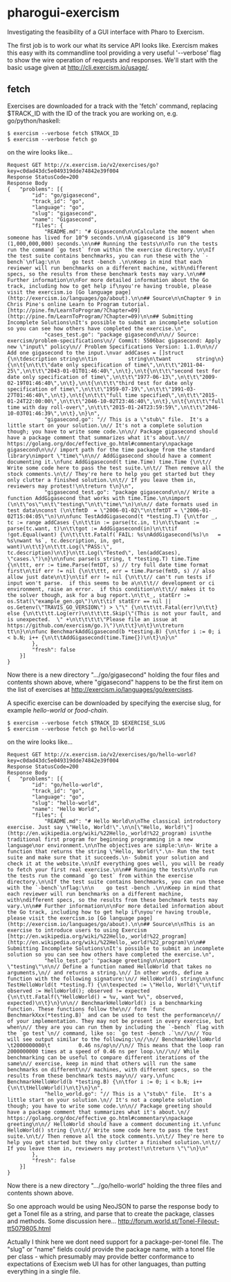 # pharogui-exercism
Investigating the feasibility of a GUI interface with Pharo to Exercism.

The first job is to work our what its service API looks like.
Exercism makes this easy with its commandline tool providing a very useful '--verbose' flag to show the wire operation of requests and responses. 
We'll start with the basic usage given at http://cli.exercism.io/usage/.

## fetch

Exercises are downloaded for a track with the 'fetch' command, 
replacing $TRACK_ID with the ID of the track you are working on, e.g. go/python/haskell:

```
$ exercism --verbose fetch $TRACK_ID
$ exercism --verbose fetch go
``` 
on the wire looks like...
```
Request GET http://x.exercism.io/v2/exercises/go?key=c0dad43dc5e049319dde74842e39f004
Response StatusCode=200
Response Body
{   "problems": [{
        "id": "go/gigasecond",
        "track_id": "go",
        "language": "go",
        "slug": "gigasecond",
        "name": "Gigasecond",
        "files": {
            "README.md": "# Gigasecond\n\nCalculate the moment when someone has lived for 10^9 seconds.\n\nA gigasecond is 10^9 (1,000,000,000) seconds.\n\n## Running the tests\n\nTo run the tests run the command `go test` from within the exercise directory.\n\nIf the test suite contains benchmarks, you can run these with the `-bench`\nflag:\n\n    go test -bench .\n\nKeep in mind that each reviewer will run benchmarks on a different machine, with\ndifferent specs, so the results from these benchmark tests may vary.\n\n## Further information\n\nFor more detailed information about the Go track, including how to get help if\nyou're having trouble, please visit the exercism.io [Go language page](http://exercism.io/languages/go/about).\n\n## Source\n\nChapter 9 in Chris Pine's online Learn to Program tutorial. [http://pine.fm/LearnToProgram/?Chapter=09](http://pine.fm/LearnToProgram/?Chapter=09)\n\n## Submitting Incomplete Solutions\nIt's possible to submit an incomplete solution so you can see how others have completed the exercise.\n",
            "cases_test.go": "package gigasecond\n\n// Source: exercism/problem-specifications\n// Commit: 5506bac gigasecond: Apply new \"input\" policy\n// Problem Specifications Version: 1.1.0\n\n// Add one gigasecond to the input.\nvar addCases = []struct {\n\tdescription string\n\tin          string\n\twant        string\n}{\n\t{\n\t\t\"date only specification of time\",\n\t\t\"2011-04-25\",\n\t\t\"2043-01-01T01:46:40\",\n\t},\n\t{\n\t\t\"second test for date only specification of time\",\n\t\t\"1977-06-13\",\n\t\t\"2009-02-19T01:46:40\",\n\t},\n\t{\n\t\t\"third test for date only specification of time\",\n\t\t\"1959-07-19\",\n\t\t\"1991-03-27T01:46:40\",\n\t},\n\t{\n\t\t\"full time specified\",\n\t\t\"2015-01-24T22:00:00\",\n\t\t\"2046-10-02T23:46:40\",\n\t},\n\t{\n\t\t\"full time with day roll-over\",\n\t\t\"2015-01-24T23:59:59\",\n\t\t\"2046-10-03T01:46:39\",\n\t},\n}\n",
            "gigasecond.go": "// This is a \"stub\" file.  It's a little start on your solution.\n// It's not a complete solution though; you have to write some code.\n\n// Package gigasecond should have a package comment that summarizes what it's about.\n// https://golang.org/doc/effective_go.html#commentary\npackage gigasecond\n\n// import path for the time package from the standard library\nimport \"time\"\n\n// AddGigasecond should have a comment documenting it.\nfunc AddGigasecond(t time.Time) time.Time {\n\t// Write some code here to pass the test suite.\n\t// Then remove all the stock comments.\n\t// They're here to help you get started but they only clutter a finished solution.\n\t// If you leave them in, reviewers may protest!\n\treturn t\n}\n",
            "gigasecond_test.go": "package gigasecond\n\n// Write a function AddGigasecond that works with time.Time.\n\nimport (\n\t\"os\"\n\t\"testing\"\n\t\"time\"\n)\n\n// date formats used in test data\nconst (\n\tfmtD  = \"2006-01-02\"\n\tfmtDT = \"2006-01-02T15:04:05\"\n)\n\nfunc TestAddGigasecond(t *testing.T) {\n\tfor _, tc := range addCases {\n\t\tin := parse(tc.in, t)\n\t\twant := parse(tc.want, t)\n\t\tgot := AddGigasecond(in)\n\t\tif !got.Equal(want) {\n\t\t\tt.Fatalf(`FAIL: %s\nAddGigasecond(%s)\n   = %s\nwant %s`, tc.description, in, got, want)\n\t\t}\n\t\tt.Log(\"PASS:\", tc.description)\n\t}\n\tt.Log(\"Tested\", len(addCases), \"cases.\")\n}\n\nfunc parse(s string, t *testing.T) time.Time {\n\ttt, err := time.Parse(fmtDT, s) // try full date time format first\n\tif err != nil {\n\t\ttt, err = time.Parse(fmtD, s) // also allow just date\n\t}\n\tif err != nil {\n\t\t// can't run tests if input won't parse.  if this seems to be a\n\t\t// development or ci environment, raise an error.  if this condition\n\t\t// makes it to the solver though, ask for a bug report.\n\t\t_, statErr := os.Stat(\"example_gen.go\")\n\t\tif statErr == nil || os.Getenv(\"TRAVIS_GO_VERSION\") > \"\" {\n\t\t\tt.Fatal(err)\n\t\t} else {\n\t\t\tt.Log(err)\n\t\t\tt.Skip(\"(This is not your fault, and is unexpected.  \" +\n\t\t\t\t\"Please file an issue at https://github.com/exercism/go.)\")\n\t\t}\n\t}\n\treturn tt\n}\n\nfunc BenchmarkAddGigasecond(b *testing.B) {\n\tfor i := 0; i < b.N; i++ {\n\t\tAddGigasecond(time.Time{})\n\t}\n}\n"
        },
        "fresh": false
    }]
}
```

Now there is a new directory ".../go/gigasecond" holding the four files and contents shown above,
where "gigasecond" happens to be the first item on the list of exercises at http://exercism.io/languages/go/exercises. 

A specific exercise can be downloaded by specifying the exercise slug, for example *hello-world* or *food-chain*.

```
$ exercism --verbose fetch $TRACK_ID $EXERCISE_SLUG
$ exercism --verbose fetch go hello-world 
```
on the wire looks like...
```
Request GET http://x.exercism.io/v2/exercises/go/hello-world?key=c0dad43dc5e049319dde74842e39f004
Response StatusCode=200
Response Body
{   "problems": [{
        "id": "go/hello-world",
        "track_id": "go",
        "language": "go",
        "slug": "hello-world",
        "name": "Hello World",
        "files": {
            "README.md": "# Hello World\n\nThe classical introductory exercise. Just say \"Hello, World!\".\n\n[\"Hello, World!\"](http://en.wikipedia.org/wiki/%22Hello,_world!%22_program) is\nthe traditional first program for beginning programming in a new language\nor environment.\n\nThe objectives are simple:\n\n- Write a function that returns the string \"Hello, World!\".\n- Run the test suite and make sure that it succeeds.\n- Submit your solution and check it at the website.\n\nIf everything goes well, you will be ready to fetch your first real exercise.\n\n## Running the tests\n\nTo run the tests run the command `go test` from within the exercise directory.\n\nIf the test suite contains benchmarks, you can run these with the `-bench`\nflag:\n\n    go test -bench .\n\nKeep in mind that each reviewer will run benchmarks on a different machine, with\ndifferent specs, so the results from these benchmark tests may vary.\n\n## Further information\n\nFor more detailed information about the Go track, including how to get help if\nyou're having trouble, please visit the exercism.io [Go language page](http://exercism.io/languages/go/about).\n\n## Source\n\nThis is an exercise to introduce users to using Exercism [http://en.wikipedia.org/wiki/%22Hello,_world!%22_program](http://en.wikipedia.org/wiki/%22Hello,_world!%22_program)\n\n## Submitting Incomplete Solutions\nIt's possible to submit an incomplete solution so you can see how others have completed the exercise.\n",
            "hello_test.go": "package greeting\n\nimport \"testing\"\n\n// Define a function named HelloWorld that takes no arguments,\n// and returns a string.\n// In other words, define a function with the following signature:\n// HelloWorld() string\n\nfunc TestHelloWorld(t *testing.T) {\n\texpected := \"Hello, World!\"\n\tif observed := HelloWorld(); observed != expected {\n\t\tt.Fatalf(\"HelloWorld() = %v, want %v\", observed, expected)\n\t}\n}\n\n// BenchmarkHelloWorld() is a benchmarking function. These functions follow the\n// form `func BenchmarkXxx(*testing.B)` and can be used to test the performance\n// of your implementation. They may not be present in every exercise, but when\n// they are you can run them by including the `-bench` flag with the `go test`\n// command, like so: `go test -bench .`\n//\n// You will see output similar to the following:\n//\n// BenchmarkHelloWorld   \t2000000000\t         0.46 ns/op\n//\n// This means that the loop ran 2000000000 times at a speed of 0.46 ns per loop.\n//\n// While benchmarking can be useful to compare different iterations of the same\n// exercise, keep in mind that others will run the same benchmarks on different\n// machines, with different specs, so the results from these benchmark tests may\n// vary.\nfunc BenchmarkHelloWorld(b *testing.B) {\n\tfor i := 0; i < b.N; i++ {\n\t\tHelloWorld()\n\t}\n}\n",
            "hello_world.go": "// This is a \"stub\" file.  It's a little start on your solution.\n// It's not a complete solution though; you have to write some code.\n\n// Package greeting should have a package comment that summarizes what it's about.\n// https://golang.org/doc/effective_go.html#commentary\npackage greeting\n\n// HelloWorld should have a comment documenting it.\nfunc HelloWorld() string {\n\t// Write some code here to pass the test suite.\n\t// Then remove all the stock comments.\n\t// They're here to help you get started but they only clutter a finished solution.\n\t// If you leave them in, reviewers may protest!\n\treturn \"\"\n}\n"
        },
        "fresh": false
    }]
}
```
Now there is a new directory ".../go/hello-world" holding the three files and contents shown above.

So one approach would be using NeoJSON to parse the response body to get a Tonel file as a string,
and parse that to create the package, classes and methods. Some discussion here...
http://forum.world.st/Tonel-Fileout-tt5079805.html

Actually I think here we dont need support for a package-per-tonel file.  The "slug" or "name" fields could provide the package name, with a tonel file per class - which presumably may provide better conformance to expectations of Execism web UI has for  other languages, than putting everything in a single file.

